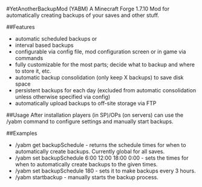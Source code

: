 #YetAnotherBackupMod (YABM)
A Minecraft Forge 1.7.10 Mod for automatically creating backups of your saves and other stuff.

##Features
* automatic scheduled backups or
* interval based backups
* configurable via config file, mod configuration screen or in game via commands
* fully customizable for the most parts; decide what to backup and where to store it, etc.
* automatic backup consolidation (only keep X backups) to save disk space
* persistent backups for each day (excluded from automatic consolidation unless otherwise specified via config)
* automatically upload backups to off-site storage via FTP

##Usage
After installation players (in SP)/OPs (on servers) can use the /yabm command to configure settings and manually start backups.

##Examples
* /yabm get backupSchedule - returns the schedule times for when to automatically create backups. Currently global for all saves.
* /yabm set backupSchedule 6:00 12:00 18:00 0:00 - sets the times for when to automatically create backups to the given times.
* /yabm set backupSchedule 180 - sets it to make backups every 3 hours.
* /yabm startbackup - manually starts the backup process.

